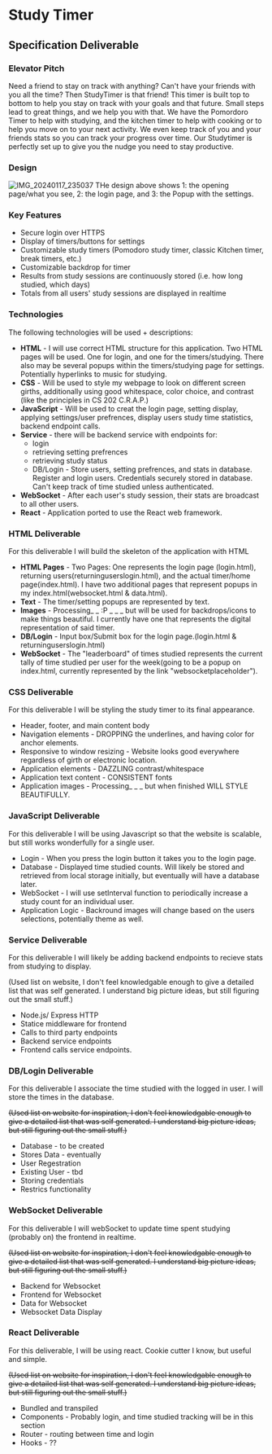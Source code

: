 # Study Timer

## Specification Deliverable

### Elevator Pitch
  Need a friend to stay on track with anything? Can't have your friends with you all the time? Then StudyTimer is that friend! This timer is built top to bottom to help you stay on track with your goals and that future. Small steps lead to great things, and we help you with that. We have the Pomordoro Timer to help with studying, and the kitchen timer to help with cooking or to help you move on to your next activity. We even keep track of you and your friends stats so you can track your progress over time. Our Studytimer is perfectly set up to give you the nudge you need to stay productive. 
  
### Design

![IMG_20240117_235037](https://github.com/ilikewridingbikeseatingcukes/StartupCS260/assets/144496562/ae55247d-3419-4344-81c6-d0444e0fd8f6)
THe design above shows 1: the opening page/what you see, 2: the login page, and 3: the Popup with the settings. 


### Key Features
* Secure login over HTTPS
* Display of timers/buttons for settings
* Customizable study timers (Pomodoro study timer, classic Kitchen timer, break timers, etc.)
* Customizable backdrop for timer
* Results from study sessions are continuously stored (i.e. how long studied, which days)
* Totals from all users' study sessions are displayed in realtime

### Technologies
The following technologies will be used + descriptions:
* **HTML** - I will use correct HTML structure for this application. Two HTML pages will be used. One for login, and one for the timers/studying. There also may be several popups within the timers/studying page for settings. Potentially hyperlinks to music for studying.
* **CSS** - Will be used to style my webpage to look on different screen girths, additionally using good whitespace, color choice, and contrast (like the principles in CS 202 C.R.A.P.)
* **JavaScript** - Will be used to creat the login page, setting display, applying settings/user prefrences, display users study time statistics, backend endpoint calls.
* **Service** - there will be backend service with endpoints for:
  * login
  * retrieving setting prefrences
  * retrieving study status
  * DB/Login - Store users, setting prefrences, and stats in database. Register and login users. Credentials securely stored in database. Can't keep track of time studied unless authenticated.
* **WebSocket** - After each user's study session, their stats are broadcast to all other users.
* **React** - Application ported to use the React web framework.

### HTML Deliverable
For this deliverable I will build the skeleton of the application with HTML
* **HTML Pages** - Two Pages: One represents the login page (login.html), returning users(returninguserslogin.html), and the actual timer/home page(index.html). I have two additional pages that represent popups in my index.html(websocket.html & data.html).
* **Text** - The timer/setting popups are represented by text.
* **Images** - Processing_ _ :P _ _ _ but will be used for backdrops/icons to make things beautiful. I currently have one that represents the digital representation of said timer.
* **DB/Login** - Input box/Submit box for the login page.(login.html & returninguserslogin.html)
* **WebSocket** - The "leaderboard" of times studied represents the current tally of time studied per user for the week(going to be a popup on index.html, currently represented by the link "websocketplaceholder"). 

### CSS Deliverable
For this deliverable I will be styling the study timer to its final appearance.
* Header, footer, and main content body
* Navigation elements - DROPPING the underlines, and having color for anchor elements. 
* Responsive to window resizing - Website looks good everywhere regardless of girth or electronic location.
* Application elements - DAZZLING contrast/whitespace
* Application text content - CONSISTENT fonts
* Application images - Processing_ _ _ but when finished WILL STYLE BEAUTIFULLY.

### JavaScript Deliverable
For this deliverable I will be using Javascript so that the website is scalable, but still works wonderfully for a single user. 
* Login - When you press the login button it takes you to the login page. 
* Database - Displayed time studied counts. Will likely be stored and retrieved from local storage initially, but eventually will have a database later. 
* WebSocket - I will use setInterval function to periodically increase a study count for an individual user.
* Application Logic - Backround images will change based on the users selections, potentially theme as well.

### Service Deliverable
For this deliverable I will likely be adding backend endpoints to recieve stats from studying to display. 

(Used list on website, I don't feel knowledgable enough to give a detailed list that was self generated. I understand big picture ideas, but still figuring out the small stuff.)

* Node.js/ Express HTTP
* Statice middleware for frontend
* Calls to third party endpoints
* Backend service endpoints
* Frontend calls service endpoints.
  
### DB/Login Deliverable
For this deliverable I associate the time studied with the logged in user. I will store the times in the database. 

~~(Used list on website for inspiration, I don't feel knowledgable enough to give a detailed list that was self generated. I understand big picture ideas, but still figuring out the small stuff.)~~

* Database - to be created
* Stores Data - eventually
* User Regestration
* Existing User - tbd
* Storing credentials
* Restrics functionality

  
### WebSocket Deliverable
For this deliverable I will webSocket to update time spent studying (probably on) the frontend in realtime.

~~(Used list on website for inspiration, I don't feel knowledgable enough to give a detailed list that was self generated. I understand big picture ideas, but still figuring out the small stuff.)~~

* Backend for Websocket
* Frontend for Websocket
* Data for Websocket
* Websocket Data Display

### React Deliverable
For this deliverable, I will be using react. Cookie cutter I know, but useful and simple. 

~~(Used list on website for inspiration, I don't feel knowledgable enough to give a detailed list that was self generated. I understand big picture ideas, but still figuring out the small stuff.)~~

* Bundled and transpiled
* Components - Probably login, and time studied tracking will be in this section
* Router - routing between time and login
* Hooks - ??


